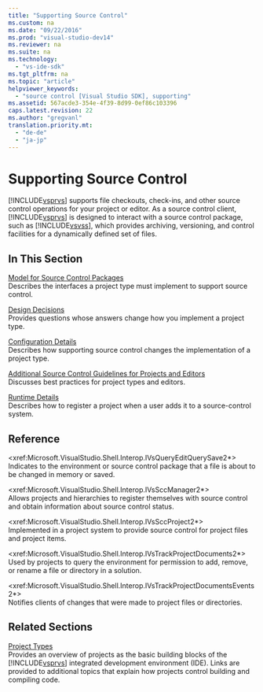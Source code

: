 ```yaml
---
title: "Supporting Source Control"
ms.custom: na
ms.date: "09/22/2016"
ms.prod: "visual-studio-dev14"
ms.reviewer: na
ms.suite: na
ms.technology: 
  - "vs-ide-sdk"
ms.tgt_pltfrm: na
ms.topic: "article"
helpviewer_keywords: 
  - "source control [Visual Studio SDK], supporting"
ms.assetid: 567acde3-354e-4f39-8d99-0ef86c103396
caps.latest.revision: 22
ms.author: "gregvanl"
translation.priority.mt: 
  - "de-de"
  - "ja-jp"
---
```

# Supporting Source Control
[!INCLUDE[vsprvs](../vs140/includes/vsprvs_md.md)] supports file checkouts, check-ins, and other source control operations for your project or editor. As a source control client, [!INCLUDE[vsprvs](../vs140/includes/vsprvs_md.md)] is designed to interact with a source control package, such as [!INCLUDE[vsvss](../vs140/includes/vsvss_md.md)], which provides archiving, versioning, and control facilities for a dynamically defined set of files.  
  
## In This Section  
 [Model for Source Control Packages](../vs140/model-for-source-control-packages.md)  
 Describes the interfaces a project type must implement to support source control.  
  
 [Design Decisions](../vs140/source-control-design-decisions.md)  
 Provides questions whose answers change how you implement a project type.  
  
 [Configuration Details](../vs140/source-control-configuration-details.md)  
 Describes how supporting source control changes the implementation of a project type.  
  
 [Additional Source Control Guidelines for Projects and Editors](../vs140/additional-source-control-guidelines-for-projects-and-editors.md)  
 Discusses best practices for project types and editors.  
  
 [Runtime Details](../vs140/source-control-runtime-details.md)  
 Describes how to register a project when a user adds it to a source-control system.  
  
## Reference  
 \<xref:Microsoft.VisualStudio.Shell.Interop.IVsQueryEditQuerySave2*>  
 Indicates to the environment or source control package that a file is about to be changed in memory or saved.  
  
 \<xref:Microsoft.VisualStudio.Shell.Interop.IVsSccManager2*>  
 Allows projects and hierarchies to register themselves with source control and obtain information about source control status.  
  
 \<xref:Microsoft.VisualStudio.Shell.Interop.IVsSccProject2*>  
 Implemented in a project system to provide source control for project files and project items.  
  
 \<xref:Microsoft.VisualStudio.Shell.Interop.IVsTrackProjectDocuments2*>  
 Used by projects to query the environment for permission to add, remove, or rename a file or directory in a solution.  
  
 \<xref:Microsoft.VisualStudio.Shell.Interop.IVsTrackProjectDocumentsEvents2*>  
 Notifies clients of changes that were made to project files or directories.  
  
## Related Sections  
 [Project Types](../vs140/project-types.md)  
 Provides an overview of projects as the basic building blocks of the [!INCLUDE[vsprvs](../vs140/includes/vsprvs_md.md)] integrated development environment (IDE). Links are provided to additional topics that explain how projects control building and compiling code.